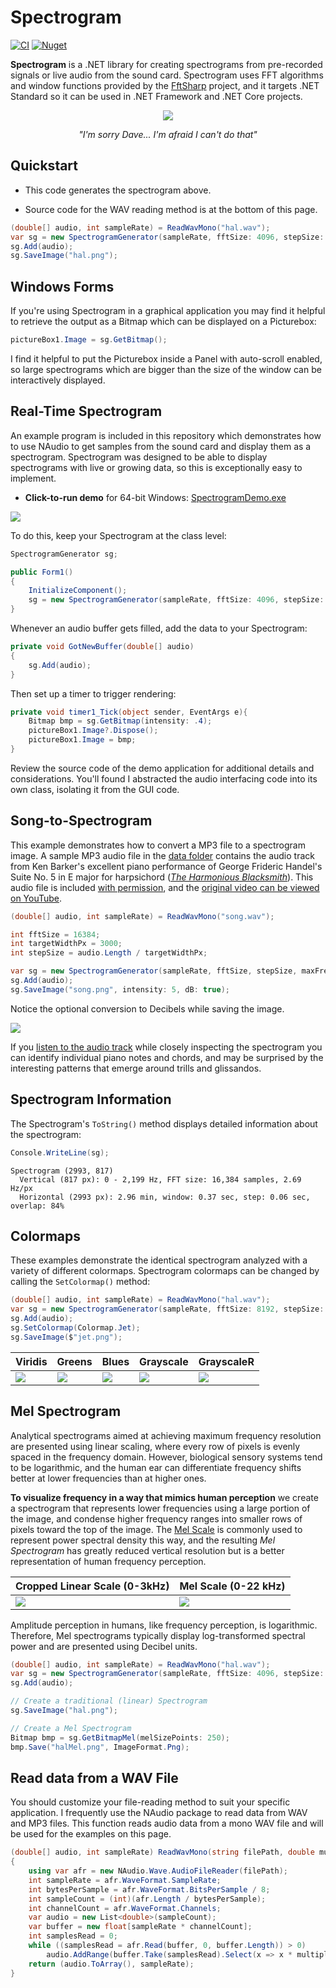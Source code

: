 # Spectrogram

[![CI](https://github.com/swharden/Spectrogram/actions/workflows/ci.yaml/badge.svg)](https://github.com/swharden/Spectrogram/actions/workflows/ci.yaml)
[![Nuget](https://img.shields.io/nuget/v/Spectrogram?label=NuGet&logo=nuget)](https://www.nuget.org/packages/Spectrogram/)

**Spectrogram** is a .NET library for creating spectrograms from pre-recorded signals or live audio from the sound card.  Spectrogram uses FFT algorithms and window functions provided by the [FftSharp](https://github.com/swharden/FftSharp) project, and it targets .NET Standard so it can be used in .NET Framework and .NET Core projects.

<div align="center">

![](dev/graphics/hal-spectrogram.png)

_"I'm sorry Dave... I'm afraid I can't do that"_

</div>


## Quickstart

* This code generates the spectrogram above.

* Source code for the WAV reading method is at the bottom of this page.

```cs
(double[] audio, int sampleRate) = ReadWavMono("hal.wav");
var sg = new SpectrogramGenerator(sampleRate, fftSize: 4096, stepSize: 500, maxFreq: 3000);
sg.Add(audio);
sg.SaveImage("hal.png");
```


## Windows Forms

If you're using Spectrogram in a graphical application you may find it helpful to retrieve the output as a Bitmap which can be displayed on a Picturebox:

```cs
pictureBox1.Image = sg.GetBitmap();
```

I find it helpful to put the Picturebox inside a Panel with auto-scroll enabled, so large spectrograms which are bigger than the size of the window can be interactively displayed.

## Real-Time Spectrogram

An example program is included in this repository which demonstrates how to use NAudio to get samples from the sound card and display them as a spectrogram. Spectrogram was designed to be able to display spectrograms with live or growing data, so this is exceptionally easy to implement.

* **Click-to-run demo** for 64-bit Windows: [SpectrogramDemo.exe](dev/SpectrogramDemo.zip)

![](dev/microphone-spectrogram.gif)

To do this, keep your Spectrogram at the class level:
```cs
SpectrogramGenerator sg;

public Form1()
{
    InitializeComponent();
    sg = new SpectrogramGenerator(sampleRate, fftSize: 4096, stepSize: 500, maxFreq: 3000);
}
```

Whenever an audio buffer gets filled, add the data to your Spectrogram:
```cs
private void GotNewBuffer(double[] audio)
{
    sg.Add(audio);
}
```

Then set up a timer to trigger rendering:
```cs
private void timer1_Tick(object sender, EventArgs e){
    Bitmap bmp = sg.GetBitmap(intensity: .4);
    pictureBox1.Image?.Dispose();
    pictureBox1.Image = bmp;
}
```

Review the source code of the demo application for additional details and considerations. You'll found I abstracted the audio interfacing code into its own class, isolating it from the GUI code.

## Song-to-Spectrogram

This example demonstrates how to convert a MP3 file to a spectrogram image. A sample MP3 audio file in the [data folder](data) contains the audio track from Ken Barker's excellent piano performance of George Frideric Handel's Suite No. 5 in E major for harpsichord ([_The Harmonious Blacksmith_](https://en.wikipedia.org/wiki/The_Harmonious_Blacksmith)). This audio file is included [with permission](dev/Handel%20-%20Air%20and%20Variations.txt), and the [original video can be viewed on YouTube](https://www.youtube.com/watch?v=Mza-xqk770k).

```cs
(double[] audio, int sampleRate) = ReadWavMono("song.wav");

int fftSize = 16384;
int targetWidthPx = 3000;
int stepSize = audio.Length / targetWidthPx;

var sg = new SpectrogramGenerator(sampleRate, fftSize, stepSize, maxFreq: 2200);
sg.Add(audio);
sg.SaveImage("song.png", intensity: 5, dB: true);
```

Notice the optional conversion to Decibels while saving the image.

![](dev/graphics/spectrogram-song.png)

If you [listen to the audio track](https://www.youtube.com/watch?v=Mza-xqk770k) while closely inspecting the spectrogram you can identify individual piano notes and chords, and may be surprised by the interesting patterns that emerge around trills and glissandos.

## Spectrogram Information

The Spectrogram's `ToString()` method displays detailed information about the spectrogram:

```cs
Console.WriteLine(sg);
```

```
Spectrogram (2993, 817)
  Vertical (817 px): 0 - 2,199 Hz, FFT size: 16,384 samples, 2.69 Hz/px
  Horizontal (2993 px): 2.96 min, window: 0.37 sec, step: 0.06 sec, overlap: 84%
```

## Colormaps

These examples demonstrate the identical spectrogram analyzed with a variety of different colormaps. Spectrogram colormaps can be changed by calling the `SetColormap()` method:

```cs
(double[] audio, int sampleRate) = ReadWavMono("hal.wav");
var sg = new SpectrogramGenerator(sampleRate, fftSize: 8192, stepSize: 200, maxFreq: 3000);
sg.Add(audio);
sg.SetColormap(Colormap.Jet);
sg.SaveImage($"jet.png");
```

Viridis | Greens | Blues | Grayscale | GrayscaleR
---|---|---|---|---
![](dev/graphics/hal-Viridis.png)|![](dev/graphics/hal-Greens.png)|![](dev/graphics/hal-Blues.png)|![](dev/graphics/hal-Grayscale.png)|![](dev/graphics/hal-GrayscaleR.png)

## Mel Spectrogram

Analytical spectrograms aimed at achieving maximum frequency resolution are presented using linear scaling, where every row of pixels is evenly spaced in the frequency domain. However, biological sensory systems tend to be logarithmic, and the human ear can differentiate frequency shifts better at lower frequencies than at higher ones. 

**To visualize frequency in a way that mimics human perception** we create a spectrogram that represents lower frequencies using a large portion of the image, and condense higher frequency ranges into smaller rows of pixels toward the top of the image. The [Mel Scale](https://en.wikipedia.org/wiki/Mel_scale) is commonly used to represent power spectral density this way, and the resulting _Mel Spectrogram_ has greatly reduced vertical resolution but is a better representation of human frequency perception. 

Cropped Linear Scale (0-3kHz) | Mel Scale (0-22 kHz)
---|---
![](dev/graphics/halMel-LinearCropped.png)|![](dev/graphics/halMel-MelScale.png)

Amplitude perception in humans, like frequency perception, is logarithmic. Therefore, Mel spectrograms typically display log-transformed spectral power and are presented using Decibel units.

```cs
(double[] audio, int sampleRate) = ReadWavMono("hal.wav");
var sg = new SpectrogramGenerator(sampleRate, fftSize: 4096, stepSize: 500, maxFreq: 3000);
sg.Add(audio);

// Create a traditional (linear) Spectrogram
sg.SaveImage("hal.png");

// Create a Mel Spectrogram
Bitmap bmp = sg.GetBitmapMel(melSizePoints: 250);
bmp.Save("halMel.png", ImageFormat.Png);
```

## Read data from a WAV File

You should customize your file-reading method to suit your specific application. I frequently use the NAudio package to read data from WAV and MP3 files. This function reads audio data from a mono WAV file and will be used for the examples on this page.

```cs
(double[] audio, int sampleRate) ReadWavMono(string filePath, double multiplier = 16_000)
{
    using var afr = new NAudio.Wave.AudioFileReader(filePath);
    int sampleRate = afr.WaveFormat.SampleRate;
    int bytesPerSample = afr.WaveFormat.BitsPerSample / 8;
    int sampleCount = (int)(afr.Length / bytesPerSample);
    int channelCount = afr.WaveFormat.Channels;
    var audio = new List<double>(sampleCount);
    var buffer = new float[sampleRate * channelCount];
    int samplesRead = 0;
    while ((samplesRead = afr.Read(buffer, 0, buffer.Length)) > 0)
        audio.AddRange(buffer.Take(samplesRead).Select(x => x * multiplier));
    return (audio.ToArray(), sampleRate);
}
```